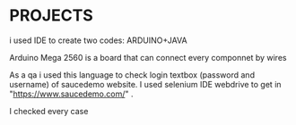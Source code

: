# PROJECTS
i used IDE to create two codes: ARDUINO+JAVA

Arduino Mega 2560 is a board that can connect every componnet by wires  

As a qa i used this language to check login textbox (password and username) of saucedemo website.
I used selenium IDE webdrive to get in  "https://www.saucedemo.com/" .

I checked every case 
